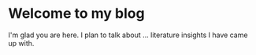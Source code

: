 # Welcome to my blog

I'm glad you are here. I plan to talk about ... literature insights I have came up with.
